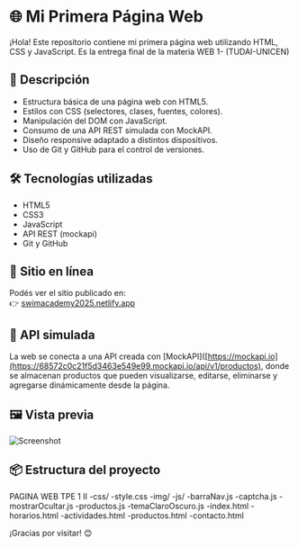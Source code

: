 # 🌐 Mi Primera Página Web

¡Hola! Este repositorio contiene mi primera página web utilizando HTML, CSS y JavaScript.
Es la entrega final de la materia WEB 1- (TUDAI-UNICEN)

## 📄 Descripción

- Estructura básica de una página web con HTML5.
- Estilos con CSS (selectores, clases, fuentes, colores).
- Manipulación del DOM con JavaScript.
- Consumo de una API REST simulada con MockAPI.
- Diseño responsive adaptado a distintos dispositivos.
- Uso de Git y GitHub para el control de versiones.

## 🛠️ Tecnologías utilizadas

- HTML5
- CSS3
- JavaScript
- API REST (mockapi)
- Git y GitHub

## 🚀 Sitio en línea

Podés ver el sitio publicado en:  
👉 [swimacademy2025.netlify.app](https://swimacademy2025.netlify.app/)

## 🧪 API simulada

La web se conecta a una API creada con [MockAPI]([https://mockapi.io](https://68572c0c21f5d3463e549e99.mockapi.io/api/v1/productos), donde se almacenan productos que pueden visualizarse, editarse, eliminarse y agregarse dinámicamente desde la página.

## 🖼️ Vista previa
![Screenshot](https://github.com/user-attachments/assets/37fa48b8-d709-4320-b2ec-d153df09a480)

## 📦 Estructura del proyecto

PAGINA WEB TPE 1 II
-css/
  -style.css
-img/
-js/
  -barraNav.js
  -captcha.js
  -mostrarOcultar.js
  -productos.js
  -temaClaroOscuro.js
-index.html
-horarios.html
-actividades.html
-productos.html
-contacto.html


¡Gracias por visitar! 😊

